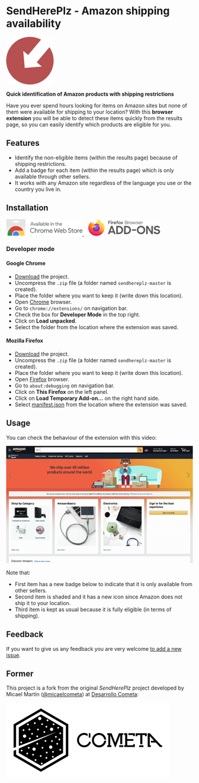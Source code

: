# SendHerePlz - Amazon shipping availability

<a href="img/sendhereplz-logo.svg">
<img width="128" src="img/sendhereplz-logo.svg" alt="Logo SendHerePlz">
</a>

**Quick identification of Amazon products with shipping restrictions**

Have you ever spend hours looking for items on Amazon sites but none of them were available for shipping to your location? With this **browser extension** you will be able to detect these items quickly from the results page, so you can easily identify which products are eligible for you.

## Features

- Identify the non-eligible items (within the results page) because of shipping restrictions.
- Add a badge for each item (within the results page) which is only available through other sellers.
- It works with any Amazon site regardless of the language you use or the country you live in.

## Installation

<a href="https://chrome.google.com/webstore/detail/sendhereplz/anpeeogkdbgkhakjldceemkolhggobhd">
<img height="45" src="img/chrome-webstore.svg" alt="Chrome Web-Store">
</a>
&nbsp;&nbsp;
<a href="https://addons.mozilla.org/es/firefox/addon/sendhereplz/">
<img height="45" src="img/mozilla-addons.svg" alt="Mozilla Add-Ons">
</a>

### Developer mode

#### Google Chrome

- [Download](https://github.com/sdelquin/sendhereplz/archive/master.zip) the project.
- Uncompress the `.zip` file (a folder named `sendhereplz-master` is created).
- Place the folder where you want to keep it (write down this location).
- Open [Chrome](https://www.google.com/intl/es_es/chrome/) browser.
- Go to `chrome://extensions/` on navigation bar.
- Check the box for **Developer Mode** in the top right.
- Click on **Load unpacked**.
- Select the folder from the location where the extension was saved.

#### Mozilla Firefox

- [Download](https://github.com/sdelquin/sendhereplz/archive/master.zip) the project.
- Uncompress the `.zip` file (a folder named `sendhereplz-master` is created).
- Place the folder where you want to keep it (write down this location).
- Open [Firefox](https://www.mozilla.org/firefox/new/) browser.
- Go to `about:debugging` on navigation bar.
- Click on **This Firefox** on the left panel.
- Click on **Load Temporary Add-on...** on the right hand side.
- Select [manifest.json](manifest.json) from the location where the extension was saved.

## Usage

You can check the behaviour of the extension with this video:

![Screen Recording](img/sendhereplz-screenrec.gif)

Note that:

- First item has a new badge below to indicate that it is only available from other sellers.
- Second item is shaded and it has a new icon since Amazon does not ship it to your location.
- Third item is kept as usual because it is fully eligible (in terms of shipping).

## Feedback

If you want to give us any feedback you are very welcome [to add a new issue](https://github.com/sdelquin/sendhereplz/issues).

## Former

This project is a fork from the original _SendHerePlz_ project developed by Micael Martín ([@micaelcometa](https://github.com/micaelcometa)) at [Desarrollo Cometa](https://desarrollocometa.com):

![Desarrollo Cometa](img/cometa-logo.svg)

